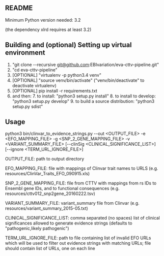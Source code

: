## README ##

Minimum Python version needed: 3.2

(the dependency xlrd requires at least 3.2)


Building and (optional) Setting up virtual environment
-------

1. "git clone --recursive git@github.com:EBIvariation/eva-cttv-pipeline.git"
2. "cd eva-cttv-pipeline"
3. [OPTIONAL] "virtualenv -p python3.4 venv"
4. [OPTIONAL] "source venv/bin/activate" ("venv/bin/deactivate" to deactivate virtualenv)
5. [OPTIONAL] pip install -r requirements.txt
6. and then:
	7. to install: "python3 setup.py install"
	8. to install to develop: "python3 setup.py develop"
	9. to build a source distribution: "python3 setup.py sdist"


Usage
-------

python3 bin/clinvar_to_evidence_strings.py --out \<OUTPUT_FILE\> -e \<EFO_MAPPING_FILE\> -g \<SNP_2_GENE_MAPPING_FILE\> -v \<VARIANT_SUMMARY_FILE\> [--clinSig \<CLINICAL_SIGNIFICANCE_LIST\>] [--ignore \<TERM_URL_IGNORE_FILE\>]

OUTPUT_FILE: path to output directory

EFO_MAPPING_FILE: file with mappings of Clinvar trait names to URLS (e.g. resources/ClinVar_Traits_EFO_090915.xls)

SNP_2_GENE_MAPPING_FILE: file from CTTV with mappings from rs IDs to Ensembl gene IDs, and to functional consequences (e.g. resources/cttv012_snp2gene_20160222.tsv)

VARIANT_SUMMARY_FILE: variant_summary file from Clinvar (e.g. resources/variant_summary_2015-05.txt)

CLINICAL_SIGNIFICANCE_LIST: comma separated (no spaces) list of clinical significances allowed to generate evidence strings (defaults to "pathogenic,likely pathogenic")

TERM_URL_IGNORE_FILE: path to file containing list of invalid EFO URLs which will be used to filter out evidence strings with matching URLs; file should contain list of URLs, one on each line
